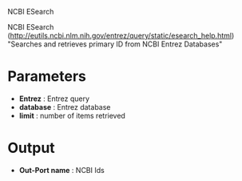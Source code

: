 NCBI ESearch

NCBI ESearch (http://eutils.ncbi.nlm.nih.gov/entrez/query/static/esearch_help.html) "Searches and retrieves primary ID from NCBI Entrez Databases"

# Parameters #

  * **Entrez** : Entrez query
  * **database** : Entrez database
  * **limit** : number of items retrieved

# Output #

  * **Out-Port name** : NCBI Ids